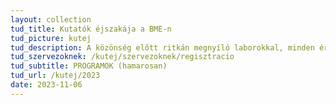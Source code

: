 ```yaml
---
layout: collection
tud_title: Kutatók éjszakája a BME-n
tud_picture: kutej
tud_description: A közönség előtt ritkán megnyíló laborokkal, minden érzéket megmozgató interaktív bemutatókkal, történelmi kulisszákkal és a holnap műszaki témáival várja idén is a tudomány iránt érdeklődőket a Műegyetem a Kutatók Éjszakáján.
tud_szervezoknek: /kutej/szervezoknek/regisztracio
tud_subtitle: PROGRAMOK (hamarosan)
tud_url: /kutej/2023
date: 2023-11-06
---
```


